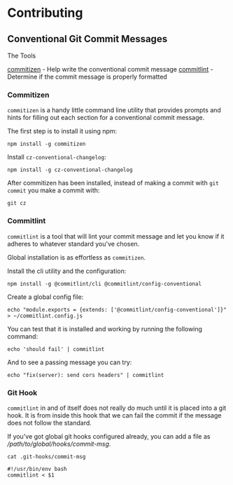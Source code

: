 # Contributing

## Conventional Git Commit Messages

The Tools

[commitizen](https://github.com/commitizen/cz-cli) - Help write the conventional commit message
[commitlint](https://github.com/conventional-changelog/commitlint) - Determine if the commit message is properly formatted

### Commitizen

`commitizen` is a handy little command line utility that provides prompts and hints for filling out each section for a conventional commit message.

The first step is to install it using npm:

```shell
npm install -g commitizen
```

Install `cz-conventional-changelog`:

```shell
npm install -g cz-conventional-changelog
```

After commitizen has been installed, instead of making a commit with `git commit` you make a commit with:

```shell
git cz
```

### Commitlint

`commitlint` is a tool that will lint your commit message and let you know if it adheres to whatever standard you've chosen.

Global installation is as effortless as `commitizen`.

Install the cli utility and the configuration:

```shell
npm install -g @commitlint/cli @commitlint/config-conventional
```

Create a global config file:

```shell
echo "module.exports = {extends: ['@commitlint/config-conventional']}" > ~/commitlint.config.js
```

You can test that it is installed and working by running the following command:

```shell
echo 'should fail' | commitlint
```

And to see a passing message you can try:

```shell
echo "fix(server): send cors headers" | commitlint
```

### Git Hook

`commitlint` in and of itself does not really do much until it is placed into a git hook.
It is from inside this hook that we can fail the commit if the message does not follow the standard.


If you've got global git hooks configured already, you can add a file as */path/to/global/hooks/commit-msg*.

```shell
cat .git-hooks/commit-msg

#!/usr/bin/env bash
commitlint < $1
```